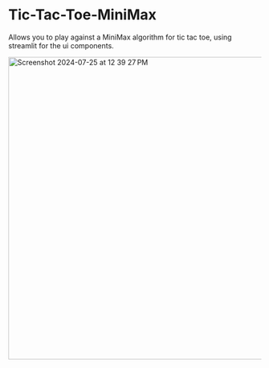 # Tic-Tac-Toe-MiniMax
Allows you to play against a MiniMax algorithm for tic tac toe, using streamlit for the ui components.

<img width="601" alt="Screenshot 2024-07-25 at 12 39 27 PM" src="https://github.com/user-attachments/assets/89177ddb-de0f-4d67-9844-6cad91d6b0db">
